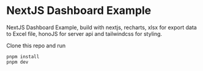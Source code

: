 # NextJS Dashboard Example

NextJS Dashboard Example, build with nextjs, recharts, xlsx for export data to Excel file, honoJS for server api and tailwindcss for styling.

Clone this repo and run

```
pnpm install
pnpm dev
```

